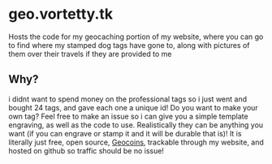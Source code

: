 # geo.vortetty.tk
Hosts the code for my geocaching portion of my website, where you can go to find where my stamped dog tags have gone to, along with pictures of them over their travels if they are provided to me

## Why?
i didnt want to spend money on the professional tags so i just went and bought 24 tags, and gave each one a unique id! Do you want to make your own tag? Feel free to make an issue so i can give you a simple template engraving, as well as the code to use. Realistically they can be anything you want (if you can engrave or stamp it and it will be durable that is)! It is literally just free, open source, [Geocoins](https://shop.geocaching.com/default/trackable-items/geocoins), trackable through my website, and hosted on github so traffic should be no issue!
